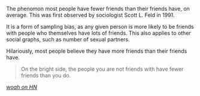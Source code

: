 The phenomon most people have fewer friends than their friends have, on average.  This was first observed by sociologist Scott L. Feld in 1991.

It is a form of sampling bias, as any given person is more likely to be friends with people who themselves have lots of friends.  This also applies to other social graphs, such as number of sexual partners.

Hilariously, most people believe they have more friends than their friends have.

> On the bright side, the people you are not friends with have fewer friends than you do.

[<cite>woah on HN</cite>](https://news.ycombinator.com/item?id=33781098)


